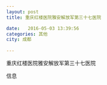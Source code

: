 ```yaml
--- 
layout: post 
title: 重庆红楼医院雅安解放军第三十七医院

date:   2016-05-03 13:39:56 
categories: 其他  
city: 成都
  
--- 
```

   
重庆红楼医院雅安解放军第三十七医院

信息

